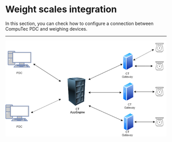 # Weight scales integration

In this section, you can check how to configure a connection between CompuTec PDC and weighing devices.

---

![Architecture](./media/WeightArchitecture.png)
